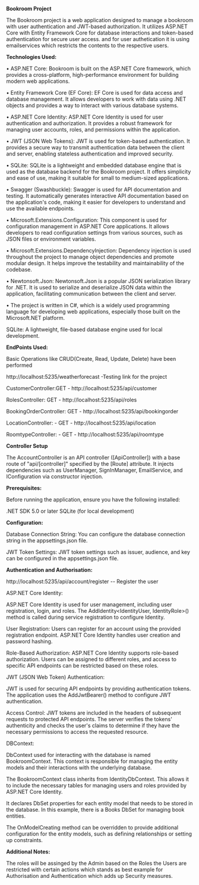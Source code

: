 **Bookroom Project**

The Bookroom project is a web application designed to manage a bookroom with user authentication and JWT-based authorization. It utilizes ASP.NET Core with Entity Framework Core for database interactions and token-based authentication for secure user access. and for user authetication it is using emailservices which restricts the contents to the respective users.

**Technologies Used:**

•	ASP.NET Core: Bookroom is built on the ASP.NET Core framework, which provides a cross-platform, high-performance environment for building modern web applications.

•	Entity Framework Core (EF Core): EF Core is used for data access and database management. It allows developers to work with data using .NET objects and provides a way to interact with various database systems.

•	ASP.NET Core Identity: ASP.NET Core Identity is used for user authentication and authorization. It provides a robust framework for managing user accounts, roles, and permissions within the application.

•	JWT (JSON Web Tokens): JWT is used for token-based authentication. It provides a secure way to transmit authentication data between the client and server, enabling stateless authentication and improved security.

•	SQLite: SQLite is a lightweight and embedded database engine that is used as the database backend for the Bookroom project. It offers simplicity and ease of use, making it suitable for small to medium-sized applications.

•	Swagger (Swashbuckle): Swagger is used for API documentation and testing. It automatically generates interactive API documentation based on the application's code, making it easier for developers to understand and use the available endpoints.

•	Microsoft.Extensions.Configuration: This component is used for configuration management in ASP.NET Core applications. It allows developers to read configuration settings from various sources, such as JSON files or environment variables.

•	Microsoft.Extensions.DependencyInjection: Dependency injection is used throughout the project to manage object dependencies and promote modular design. It helps improve the testability and maintainability of the codebase.

•	Newtonsoft.Json: Newtonsoft.Json is a popular JSON serialization library for .NET. It is used to serialize and deserialize JSON data within the application, facilitating communication between the client and server.

•	The project is written in C#, which is a widely used programming language for developing web applications, especially those built on the Microsoft.NET platform.

SQLite: A lightweight, file-based database engine used for local development.


**EndPoints Used:**

Basic Operations like CRUD(Create, Read, Update, Delete) have been performed

http://localhost:5235/weatherforecast  -Testing link for the project

CustomerController:GET - http://localhost:5235/api/customer

RolesController: GET - http://localhost:5235/api/roles

BookingOrderController: GET - http://localhost:5235/api/bookingorder

LocationController: - GET - http://localhost:5235/api/location

RoomtypeController: - GET - http://localhost:5235/api/roomtype

**Controller Setup**

The AccountController is an API controller ([ApiController]) with a base route of "api/[controller]" specified by the [Route] attribute. It injects dependencies such as UserManager, SignInManager, EmailService, and IConfiguration via constructor injection.

**Prerequisites:**


Before running the application, ensure you have the following installed:

.NET SDK 5.0 or later
SQLite (for local development)

**Configuration:**

Database Connection String: You can configure the database connection string in the appsettings.json file.

JWT Token Settings: JWT token settings such as issuer, audience, and key can be configured in the appsettings.json file.

**Authentication and Authorisation:**

http://localhost:5235/api/account/register -- Register the user

ASP.NET Core Identity:

ASP.NET Core Identity is used for user management, including user registration, login, and roles.
The AddIdentity<IdentityUser, IdentityRole>() method is called during service registration to configure Identity.

User Registration: Users can register for an account using the provided registration endpoint. ASP.NET Core Identity handles user creation and password hashing.

Role-Based Authorization: ASP.NET Core Identity supports role-based authorization. Users can be assigned to different roles, and access to specific API endpoints can be restricted based on these roles.

JWT (JSON Web Token) Authentication:

JWT is used for securing API endpoints by providing authentication tokens.
The application uses the AddJwtBearer() method to configure JWT authentication.

Access Control: JWT tokens are included in the headers of subsequent requests to protected API endpoints. The server verifies the tokens' authenticity and checks the user's claims to determine if they have the necessary permissions to access the requested resource.


DBContext:

DbContext used for interacting with the database is named BookroomContext. This context is responsible for managing the entity models and their interactions with the underlying database.

The BookroomContext class inherits from IdentityDbContext<IdentityUser>. This allows it to include the necessary tables for managing users and roles provided by ASP.NET Core Identity.

It declares DbSet properties for each entity model that needs to be stored in the database. In this example, there is a Books DbSet for managing book entities.

The OnModelCreating method can be overridden to provide additional configuration for the entity models, such as defining relationships or setting up constraints.

**Additional Notes:**

The roles will be assinged by the Admin based on the Roles the Users are restricted with certain actions which stands as best example for Authorisation and Authentication which adds up Security measures.











